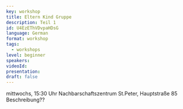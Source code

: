 ```yaml
---
key: workshop
title: Eltern Kind Gruppe
description: Teil 1
id: U4EzEThVDvpaHDsG
language: German
format: workshop
tags:
  - workshops
level: beginner
speakers:
videoId: 
presentation: 
draft: false
---
```


mittwochs, 15:30 Uhr 
Nachbarschaftszentrum St.Peter, Hauptstraße 85
Beschreibung?? 
